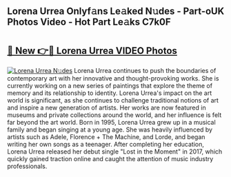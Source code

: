 ## Lorena Urrea Onlyf𝚊ns Le𝚊ked N𝚞des - Part-oUK Photos Video - Hot Part Le𝚊ks C7k0F

# <h2><a href="http://ac19016.deff.icu/?id=Lorena+Urrea">🔗 New 👉🔴 Lorena Urrea VIDEO Photos</a></h2>

[![Lorena Urrea N𝚞des](https://i.imgur.com/rIISA9y.gif)](http://ac19016.deff.icu/?id=Lorena+Urrea)
Lorena Urrea continues to push the boundaries of contemporary art with her innovative and thought-provoking works. She is currently working on a new series of paintings that explore the theme of memory and its relationship to identity. Lorena Urrea's impact on the art world is significant, as she continues to challenge traditional notions of art and inspire a new generation of artists. Her works are now featured in museums and private collections around the world, and her influence is felt far beyond the art world. Born in 1995, Lorena Urrea grew up in a musical family and began singing at a young age. She was heavily influenced by artists such as Adele, Florence + The Machine, and Lorde, and began writing her own songs as a teenager. After completing her education, Lorena Urrea released her debut single "Lost in the Moment" in 2017, which quickly gained traction online and caught the attention of music industry professionals.
